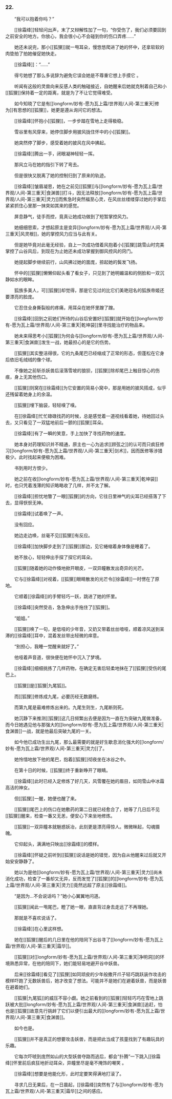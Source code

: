 ### 22.

　　“我可以抱着你吗？”

　　[[徐霜绛]]轻轻问出声，末了又辩解性加了一句，“你受伤了，我们必须要回到之前安全的地方。你放心，我会很小心不会碰到你的伤口弄疼……”

　　她还未说完，那小[[狐狸]]就一甩耳朵，慢悠悠爬进了她的怀中，还拿软软的肉垫拍了拍她催促她快走。

　　[[徐霜绛]]：“……”

　　得亏她想了那么多说辞为避免它误会她是不尊重它想上手摸它 。

　　听闻有这般的灵兽向来反感人类的触碰接近，自她醒来后她就克制着自己和小[[狐狸]]保持着一定的距离，就是为了不让它觉得难受。

　　如今知晓了它是有[[longform/妙有-愿为瓦上霜/世界观/人间-第三重天|修为]]有思想的[[狐狸]]，她更是遵从询问它的想法。

　　[[徐霜绛]]怀抱小[[狐狸]]，一步步踏在雪地上走得极稳。

　　雪谷里有风穿来，她停住脚步用披风拢住怀中的小[[狐狸]]。

　　她突然停了脚步，感受着她的披风在风中拂起。

　　[[徐霜绛]]腾出一手，闭眼凝神轻轻一挥。

　　那风立马在她的指引下转了弯去。

　　但是很快又脱离了她的控制归到了原来的轨迹。

　　[[徐霜绛]]皱眉凝思，她在之前见[[狐狸]]与[[longform/妙有-愿为瓦上霜/世界观/人间-第三重天|食渊兽]]打斗，因无法释放[[longform/妙有-愿为瓦上霜/世界观/人间-第三重天|灵力]]而焦急时突然福至心灵，在风丝丝缕缕穿过她的手掌后紧紧抓住心里那一抹突如其来的感觉。

　　屏息静气，徒手而控，竟真让她成功做到了短暂掌控风力。

　　她细细思索，才想起原主是变异[[longform/妙有-愿为瓦上霜/世界观/人间-第三重天|风灵根]]，她的掌控风力应当与此有关。

　　但是她毕竟对此毫无经验，自上一次成功借着风抱着小[[狐狸]]跳雪山时完美掌控了山谷风后，到现在为止她还未成功掌握到御风控风的窍门。

　　她提起脚步继续前行，山风拂过她的面庞，掠起她的鬓发飞扬。

　　怀中的[[狐狸]]懒懒仰起头看了看女子，只见到了她明媚温和的侧脸和一双沉静如水的眼眸。

　　狐族多美人，可[[狐狸]]却觉得，那是它见过的比它们美艳冠名的狐族帝姬还要漂亮的脸庞。

　　它忍住全身撕裂般的疼痛，用耳朵在她怀里蹭了蹭。

　　[[徐霜绛]]回到之前她们所待的山谷后安置好[[狐狸]]就开始在[[longform/妙有-愿为瓦上霜/世界观/人间-第三重天|乾坤袋]]里寻找能治疗的物品来。

　　她未来得思考小[[狐狸]]为何会与[[longform/妙有-愿为瓦上霜/世界观/人间-第三重天|食渊兽]]发生一战，她最担心的是它的伤势。

　　[[狐狸]]其实整洁得很，它的九条尾巴已经缩成了正常的形态，但蓬松在它身后依旧毛绒绒的像个球。

　　不像她之前斩杀妖兽后滚落雪坡的狼狈，[[狐狸]]除却尾巴上触目惊心的伤痕，身上无其他伤口。

　　[[狐狸]]则窝在[[徐霜绛]]为它安置的简易小窝中，那是用她的披风搭成，似乎还残留着她身上的余温。

　　[[狐狸]]埋下脑袋，轻轻嗅了嗅。

　　在[[徐霜绛]]忙忙碌碌找药的时候，总是感觉着一道视线看着她，待她回过头去，又只看见了一双猛地前后一颤的[[狐狸]]耳朵。

　　[[徐霜绛]]有了一瞬的笑意，手上加快了寻找药物的速度。

　　她本身对药理知识并不精通，原主也一心为追求[[顾弦之]]的认可而只疯狂修习[[longform/妙有-愿为瓦上霜/世界观/人间-第三重天|剑术]]，因而医修等涉猎极少。此时找起来便极为困难。

　　书到用时方恨少。

　　她之前在收[[longform/妙有-愿为瓦上霜/世界观/人间-第三重天|乾坤袋]]时，也只凭着浅薄的知识略略收了几样，并不太了解。

　　[[徐霜绛]]担忧地瞥了一眼[[狐狸]]的方向，它往日里神气的尖耳已经搭落了下去，显得恹恹无神。

　　[[徐霜绛]]试着唤了一声。

　　没有回应。

　　她边走边唤，丝毫不见[[狐狸]]有反应。

　　[[徐霜绛]]加快脚步走到了[[狐狸]]那边，见它蜷缩着身体像是睡着了。

　　她不放心，轻轻伸出手探了探它的耳朵。

　　[[狐狸]]随着她的动作倏地掀开眼皮，一双异瞳散发出奇异的光芒。

　　它与[[徐霜绛]]对视着，[[狐狸]]眼睛散发的光芒令[[徐霜绛]]一时愣在了原地。

　　它顺着[[徐霜绛]]的手臂轻巧一跃，跳进了她的怀里。

　　[[徐霜绛]]突然受击，急急伸出手拖住了[[狐狸]]。

　　“姐姐。”

　　[[狐狸]]唤了一句，是低哑的少年音，又奶又带着丝丝喑哑，顺着凉风送到呆滞的[[徐霜绛]]耳中，混着发丝带出轻微的痒意。

　　“别担心，我睡一觉醒来就好了。”

　　他哑着声音道，很快便在她怀中沉入了梦境。

　　[[徐霜绛]]细细挑拣了几样药物，在确定无害后轻柔地抹在了[[狐狸]]受伤的尾巴上。

　　[[狐狸]]是[[狐狸|九尾狐]]。

　　而[[狐狸]]修炼成九尾，必要历经无数磨练。

　　而第九尾是最难修炼出来的。九尾生则生，九尾断则死。

　　她沉静下来推测[[狐狸]]这几日频繁出去便是因为一直在为突破九尾做准备，而今日她遇见他与那强大的[[longform/妙有-愿为瓦上霜/世界观/人间-第三重天|食渊兽]]一战，就是他最后突破九尾的一关。

　　如今他已成功生出九尾，那么最需要的就是好生歇息消化强大的[[longform/妙有-愿为瓦上霜/世界观/人间-第三重天|灵力]]了。

　　她怜惜地放下他的尾巴，抱着[[狐狸]]彻夜坐在冰谷之中。

　　在第十日的时候，[[狐狸]]终于重新睁开了眼睛。

　　[[徐霜绛]]此时已经入定修炼了好几天，风雪覆在她的眉目，如同雪山中冰霜高洁的神女。

　　但[[狐狸]]一醒，她便也醒了来。

　　[[狐狸]]尾巴上的伤口在她敷药的第二日就已经愈合了，她等了几日后不见[[狐狸]]醒来，检查一番又无恙，便安心下来坐地修炼。

　　[[狐狸]]一双异瞳本就魅惑妖冶，此刻更是漂亮得惊人。微微眯起，勾魂摄魄。

　　它仰起头，满满地只映出[[徐霜绛]]的模样。

　　[[徐霜绛]]怀疑之前听到[[狐狸]]说话是她的错觉，因为自从他醒来过后就又开始安安静静了。

　　她以为是他[[longform/妙有-愿为瓦上霜/世界观/人间-第三重天|灵力]]尚未消化成功，检查了一番却又无异，反而发觉了[[狐狸]]的[[longform/妙有-愿为瓦上霜/世界观/人间-第三重天|灵力]]竟然远超了原主[[徐霜绛]]。

　　“是因为…不会说话吗？”她小心翼翼地问道。

　　[[狐狸]]闻此一甩尾巴，瞪了她一眼，直直背过身去走远了不再理她。

　　那就是不喜欢说话了。

　　[[徐霜绛]]在心里这样想。

　　她在[[狐狸]]醒后的几日里在他的陪同下出谷寻了[[longform/妙有-愿为瓦上霜/世界观/人间-第三重天|霜华]]。

　　[[狐狸]]对[[longform/妙有-愿为瓦上霜/世界观/人间-第三重天|净明洞]]的环境熟悉异常，在他的陪同下，她们能轻易地避开谷中妖兽。

　　后来[[徐霜绛]]看见了[[狐狸]]如同顽皮的少年般撒开爪子轻巧跳跃装作攻击的模样吓跑了无数妖兽后，她才改变了想法。可能并不是她们在避着妖兽，而是妖兽在避着她们。

　　[[狐狸|九尾狐]]的威压不容小觑。她之前看到的[[狐狸]]轻轻巧巧在雪地上跳跃被大批[[longform/妙有-愿为瓦上霜/世界观/人间-第三重天|食渊兽]]追赶，怕也是[[狐狸]]故意先行挑衅了它们以便引出最大的[[longform/妙有-愿为瓦上霜/世界观/人间-第三重天|食渊兽]]。

　　如今也是。

　　[[狐狸]]并不是真正的想要攻击妖兽，而是把此当成了孩童找到了有趣玩具的乐趣。

　　它每次吓唬到庞然如山的大型妖兽夺路而逃后，都会“扑腾”一下跳入[[徐霜绛]]怀里前后疯狂地折动耳朵，异瞳里尽是毫不掩饰的嘲笑 。

　　[[徐霜绛]]想要是他能化形，此时定要笑得满地打滚了。

　　寻求几日无果后，在一日晨起，[[徐霜绛]]突然有了与[[longform/妙有-愿为瓦上霜/世界观/人间-第三重天|霜华]]之间的感应。